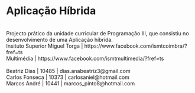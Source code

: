 # Aplicação Híbrida
<br>
Projecto prático da unidade curricular de Programação III, que consistiu no desenvolvimento de uma Aplicação híbrida.
<br>
Insituto Superior Miguel Torga | https://www.facebook.com/ismtcoimbra/?fref=ts <br>
Multimédia | https://www.facebook.com/ismtmultimedia/?fref=ts<br>
<br>
Beatriz Dias | 10485 | dias.anabeatriz3@gmail.com <br> 
Carlos Fonseca | 10373 | carlosaniel@hotmail.com <br> 
Marcos André | 10441 | marcos_pinto8@hotmail.com
